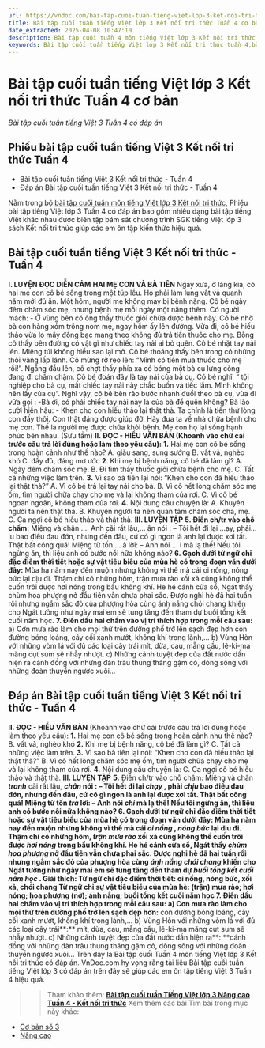 ```yaml
---
url: https://vndoc.com/bai-tap-cuoi-tuan-tieng-viet-lop-3-ket-noi-tri-thuc-tuan-4-co-ban-305238
title: Bài tập cuối tuần tiếng Việt lớp 3 Kết nối tri thức Tuần 4 cơ bản - Bài tập cuối tuần tiếng Việt 3 Tuần 4 có đáp án - VnDoc.com
date_extracted: 2025-04-08 10:47:10
description: Bài tập cuối tuần 4 môn tiếng Việt lớp 3 Kết nối tri thức có đáp án bao gồm nhiều dạng bài tập đọc hiểu tiếng Việt khác nhau giúp các em ôn tập kiến thức hiệu quả.
keywords: Bài tập cuối tuần tiếng Việt lớp 3 Kết nối tri thức tuần 4,bài tập cuối tuần tiếng việt 3 tuần 4,bài tập cuối tuần môn tiếng việt lớp 3 kết nối tri thức tuần 4,bài tập cuối tuần tiếng việt lớp 3 sách kết nối tri thức tuần 4,bài tập cuối tuần 4 môn tiếng việt lớp 3 kết nối tri thức,bài tập cuối tuần 4 tiếng việt 3 kết nối tri thức,bài tập tiếng việt lớp 3 tuần 4,phiếu bài tập tiếng việt lớp 3 tuần 4,đề tiếng việt lớp 3 tuần 4
---
```


# Bài tập cuối tuần tiếng Việt lớp 3 Kết nối tri thức Tuần 4 cơ bản
 _Bài tập cuối tuần tiếng Việt 3 Tuần 4 có đáp án_
## Phiếu bài tập cuối tuần tiếng Việt 3 Kết nối tri thức Tuần 4
  * Bài tập cuối tuần tiếng Việt 3 Kết nối tri thức - Tuần 4
  * Đáp án Bài tập cuối tuần tiếng Việt 3 Kết nối tri thức - Tuần 4

Nằm trong bộ [bài tập cuối tuần môn tiếng Việt lớp 3 Kết nối tri thức](<https://vndoc.com/de-kiem-tra-cuoi-tuan-tieng-viet3>), Phiếu bài tập tiếng Việt lớp 3 Tuần 4 có đáp án bao gồm nhiều dạng bài tập tiếng Việt khác nhau được biên tập bám sát chương trình SGK tiếng Việt lớp 3  sách Kết nối tri thức giúp các em ôn tập kiến thức hiệu quả.
## Bài tập cuối tuần tiếng Việt 3 Kết nối tri thức - Tuần 4
**I. LUYỆN ĐỌC DIỄN CẢM**
**HAI MẸ CON VÀ BÀ TIÊN**
Ngày xưa, ở làng kia, có hai mẹ con cô bé sống trong một túp lều. Họ phải làm lụng vất vả quanh năm mới đủ ăn.
Một hôm, người mẹ không may bị bệnh nặng. Cô bé ngày đêm chăm sóc mẹ, nhưng bệnh mẹ mỗi ngày một nặng thêm. Có người mách:
\- Ở vùng bên có ông thầy thuốc giỏi chữa được bệnh này.
Cô bé nhờ bà con hàng xóm trông nom mẹ, ngay hôm ấy lên đường.
Vừa đi, cô bé hiếu thảo vừa lo mấy đồng bạc mang theo không đủ trả tiền thuốc cho mẹ. Bỗng cô thấy bên đường có vật gì như chiếc tay nải ai bỏ quên.
Cô bé nhặt tay nải lên. Miệng túi không hiểu sao lại mở. Cô bé thoáng thấy bên trong có những thỏi vàng lấp lánh. Cô mừng rỡ reo lên: “Mình có tiền mua thuốc cho mẹ rồi\!”. Ngẩng đầu lên, cô chợt thấy phía xa có bóng một bà cụ lưng còng đang đi chầm chậm. Cô bé đoán đây là tay nải của bà cụ. Cô bé nghĩ: “ tội nghiệp cho bà cụ, mất chiếc tay nải này chắc buồn và tiếc lắm. Mình không nên lấy của cụ”. Nghĩ vậy, cô bé bèn rảo bước nhanh đuổi theo bà cụ, vừa đi vửa gọi :
-Bà ơi, có phải chiếc tay nải này là của bà để quên không?
Bà lão cười hiền hậu:
\- Khen cho con hiếu thảo lại thật thà. Ta chính là tiên thử lòng con đấy thôi. Con thật đáng được giúp đỡ. Hãy đưa ta về nhà chữa bệnh cho mẹ con.
Thế là người mẹ được chữa khỏi bệnh. Mẹ con họ lại sống hạnh phúc bên nhau.
\(Sưu tầm\)
**II. ĐỌC - HIỂU VĂN BẢN \(Khoanh vào chữ cái trước câu trả lời đúng hoặc làm theo yêu cầu\):**
**1.** Hai mẹ con cô bé sống trong hoàn cảnh như thế nào?
A. giàu sang, sung sướng
B. vất vả, nghèo khó
C. đầy đủ, đáng mơ ước
**2**. Khi mẹ bị bệnh năng, cô bé đã làm gì?
A. Ngày đêm chăm sóc mẹ.
B. Đi tìm thầy thuốc giỏi chữa bệnh cho mẹ.
C. Tất cả những việc làm trên.
**3.** Vì sao bà tiên lại nói: “Khen cho con đã hiếu thảo lại thật thà?”
A. Vì cô bé trả lại tay nải cho bà.
B. Vì cô hết lòng chăm sóc mẹ ốm, tìm người chữa chạy cho mẹ và lại không tham của rơi.
C. Vì cô bé ngoan ngoãn, không tham của rơi.
**4.** Nội dung câu chuyện là:
A. Khuyên người ta nên thật thà.
B. Khuyên người ta nên quan tâm chăm sóc cha, mẹ.
C. Ca ngợi cô bé hiếu thảo và thật thà.
**III. LUYỆN TẬP**
**5\. Điền ch/tr vào chỗ chấm:**
Miệng và chân …. Anh cãi rất lâu,… ân nói :
– Tôi hết đi lại …ạy, phải… ịu bao điều đau đớn, nhưng đến đâu, cứ có gì ngon là anh lại được xơi tất. Thật bất công quá\!
Miệng từ tốn … ả lời:
– Anh nói … i mà lạ thế\! Nếu tôi ngừng ăn, thì liệu anh có bước nổi nữa không nào?
**6\. Gạch dưới từ ngữ chỉ đặc điểm thời tiết hoặc sự vật tiêu biểu của mùa hè có trong đoạn văn dưới đây:**
Mùa hạ năm nay đến muộn nhưng không vì thế mà cái oi nồng, nóng bức lại dịu đi. Thậm chí có những hôm, trận mưa rào xối xả cũng không thể cuốn trôi được hơi nóng trong bầu không khí. He hé cánh cửa sổ, Ngát thấy chùm hoa phượng nở đầu tiên vẫn chưa phai sắc. Được nghỉ hè đã hai tuần rồi nhưng ngắm sắc đỏ của phượng hòa cùng ánh nắng chói chang khiến cho Ngát tưởng như ngày mai em sẽ tung tăng đến tham dự buổi tổng kết cuối năm học.
**7\. Điền dấu hai chấm vào vị trí thích hợp trong mỗi câu sau:**
a\) Cơn mưa rào làm cho mọi thứ trên đường phố trở lên sạch đẹp hơn con đường bóng loáng, cây cối xanh mướt, không khí trong lành,...
b\) Vùng Hòn với những vòm lá với đủ các loại cây trái mít, dừa, cau, mẵng cầu, lê-ki-ma măng cụt sum sê nhẫy nhượt.
c\) Những cảnh tuyệt đẹp của đất nước dần hiện ra cánh đồng với những đàn trâu thung thăng gặm cỏ, dòng sông với những đoàn thuyền ngược xuôi…
## Đáp án Bài tập cuối tuần tiếng Việt 3 Kết nối tri thức - Tuần 4
**II. ĐỌC - HIỂU VĂN BẢN** \(Khoanh vào chữ cái trước câu trả lời đúng hoặc làm theo yêu cầu\):
**1.** Hai mẹ con cô bé sống trong hoàn cảnh như thế nào?
B. vất vả, nghèo khó
**2.** Khi mẹ bị bệnh năng, cô bé đã làm gì?
C. Tất cả những việc làm trên.
**3.** Vì sao bà tiên lại nói: “Khen cho con đã hiếu thảo lại thật thà?”
B. Vì cô hết lòng chăm sóc mẹ ốm, tìm người chữa chạy cho mẹ và lại không tham của rơi.
**4.** Nội dung câu chuyện là:
C. Ca ngợi cô bé hiếu thảo và thật thà.
**III. LUYỆN TẬP**
**5.** Điền ch/tr vào chỗ chấm:
Miệng và chân **_tranh_** cãi rất lâu, **_chân_ **nói :
– Tôi hết đi lại **_chạy_** , phải **_chịu_** bao điều đau đớn, nhưng đến đâu, cứ có gì ngon là anh lại được xơi tất. Thật bất công quá\!
Miệng từ tốn **_trả_** lời:
– Anh nói **_chi_** mà lạ thế\! Nếu tôi ngừng ăn, thì liệu anh có bước nổi nữa không nào?
**6.** Gạch dưới từ ngữ chỉ đặc điểm thời tiết hoặc sự vật tiêu biểu của mùa hè có trong đoạn văn dưới đây:
Mùa hạ năm nay đến muộn nhưng không vì thế mà cái _oi nồng_ , _nóng bức_ lại dịu đi. Thậm chí có những hôm, _trận mưa rào_ xối xả cũng không thể cuốn trôi được _hơi nóng_ trong bầu không khí. He hé cánh cửa sổ, Ngát thấy _chùm hoa phượng_ nở đầu tiên vẫn chưa phai sắc. Được nghỉ hè đã hai tuần rồi nhưng ngắm sắc đỏ của phượng hòa cùng _ánh nắng chói chang_ khiến cho Ngát tưởng như ngày mai em sẽ tung tăng đến tham dự _buổi tổng kết cuối năm học_ .
**Giải thích:**
Từ ngữ chỉ đặc điểm thời tiết: oi nồng, nóng bức, xối xả, chói chang
Từ ngữ chỉ sự vật tiêu biểu của mùa hè: \(trận\) mưa rào; hơi nóng; hoa phượng \(nở\); ánh nắng; buổi tổng kết cuối năm học
**7.** Điền dấu hai chấm vào vị trí thích hợp trong mỗi câu sau:
a\) Cơn mưa rào làm cho mọi thứ trên đường phố trở lên sạch đẹp hơn**:** con đường bóng loáng, cây cối xanh mướt, không khí trong lành,...
b\) Vùng Hòn với những vòm lá với đủ các loại cây trái**:** mít, dừa, cau, mẵng cầu, lê-ki-ma măng cụt sum sê nhẫy nhượt.
c\) Những cảnh tuyệt đẹp của đất nước dần hiện ra**: **cánh đồng với những đàn trâu thung thăng gặm cỏ, dòng sông với những đoàn thuyền ngược xuôi…
Trên đây là Bài tập cuối Tuần 4 môn tiếng Việt lớp 3 Kết nối tri thức có đáp án. VnDoc.com hy vọng rằng tài liệu Bài tập cuối tuần tiếng Việt lớp 3 có đáp án trên đây sẽ giúp các em ôn tập tiếng Việt 3 Tuần 4 hiệu quả.
>> Tham khảo thêm: **[Bài tập cuối tuần Tiếng Việt lớp 3 Nâng cao Tuần 4 - Kết nối tri thức](<https://vndoc.com/bai-tap-cuoi-tuan-nang-cao-lop-3-mon-tieng-viet-kntt-tuan-4-276913>)**
Xem thêm các bài Tìm bài trong mục này khác:
  * [Cơ bản số 3](</bai-tap-cuoi-tuan-tieng-viet-lop-3-ket-noi-tri-thuc-tuan-4-325903>)
  * [Nâng cao](</bai-tap-cuoi-tuan-nang-cao-lop-3-mon-tieng-viet-kntt-tuan-4-276913>)

